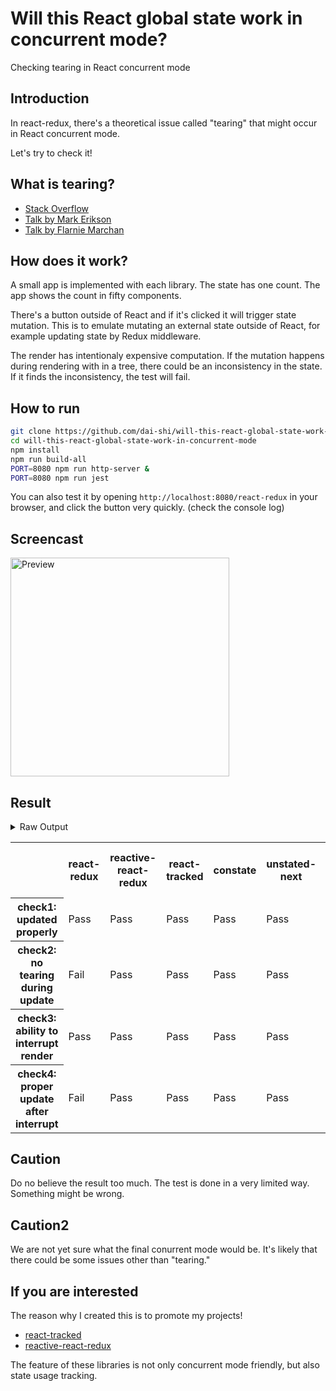 # Will this React global state work in concurrent mode?

Checking tearing in React concurrent mode

## Introduction

In react-redux, there's a theoretical issue called "tearing"
that might occur in React concurrent mode.

Let's try to check it!

## What is tearing?

- [Stack Overflow](https://stackoverflow.com/questions/54891675/what-is-tearing-in-the-context-of-the-react-redux)
- [Talk by Mark Erikson](https://www.youtube.com/watch?v=yOZ4Ml9LlWE&t=933s)
- [Talk by Flarnie Marchan](https://www.youtube.com/watch?v=V1Ly-8Z1wQA&t=1079s)

## How does it work?

A small app is implemented with each library.
The state has one count.
The app shows the count in fifty components.

There's a button outside of React and
if it's clicked it will trigger state mutation.
This is to emulate mutating an external state outside of React,
for example updating state by Redux middleware.

The render has intentionaly expensive computation.
If the mutation happens during rendering with in a tree,
there could be an inconsistency in the state.
If it finds the inconsistency, the test will fail.

## How to run

```bash
git clone https://github.com/dai-shi/will-this-react-global-state-work-in-concurrent-mode.git
cd will-this-react-global-state-work-in-concurrent-mode
npm install
npm run build-all
PORT=8080 npm run http-server &
PORT=8080 npm run jest
```

You can also test it by opening `http://localhost:8080/react-redux`
in your browser, and click the button very quickly. (check the console log)

## Screencast

<img src="https://user-images.githubusercontent.com/490574/61502196-ce109200-aa0d-11e9-9efc-6203545d367c.gif" alt="Preview" width="350" />

## Result

<details>
<summary>Raw Output</summary>
  
```
  react-redux
    ✓ check1: updated properly (1790ms)
    ✕ check2: no tearing during update (32ms)
    ✓ check3: ability to interrupt render (1ms)
    ✕ check4: proper update after interrupt (5145ms)
  reactive-react-redux
    ✓ check1: updated properly (1503ms)
    ✓ check2: no tearing during update (2ms)
    ✓ check3: ability to interrupt render
    ✓ check4: proper update after interrupt (867ms)
  react-tracked
    ✓ check1: updated properly (3692ms)
    ✓ check2: no tearing during update (1ms)
    ✓ check3: ability to interrupt render (1ms)
    ✓ check4: proper update after interrupt (813ms)
  constate
    ✓ check1: updated properly (3578ms)
    ✓ check2: no tearing during update (1ms)
    ✓ check3: ability to interrupt render
    ✓ check4: proper update after interrupt (792ms)
  unstated-next
    ✓ check1: updated properly (3808ms)
    ✓ check2: no tearing during update (2ms)
    ✓ check3: ability to interrupt render
    ✓ check4: proper update after interrupt (763ms)
  zustand
    ✕ check1: updated properly (10899ms)
    ✕ check2: no tearing during update (3ms)
    ✓ check3: ability to interrupt render
    ✕ check4: proper update after interrupt (5030ms)
  react-sweet-state
    ✓ check1: updated properly (2872ms)
    ✕ check2: no tearing during update (28ms)
    ✓ check3: ability to interrupt render
    ✕ check4: proper update after interrupt (5124ms)
  storeon
    ✓ check1: updated properly (1737ms)
    ✕ check2: no tearing during update (15ms)
    ✓ check3: ability to interrupt render
    ✕ check4: proper update after interrupt (5123ms)
  react-hooks-global-state
    ✓ check1: updated properly (3569ms)
    ✓ check2: no tearing during update (1ms)
    ✓ check3: ability to interrupt render
    ✓ check4: proper update after interrupt (832ms)
  use-context-selector
    ✓ check1: updated properly (3132ms)
    ✓ check2: no tearing during update (1ms)
    ✓ check3: ability to interrupt render
    ✓ check4: proper update after interrupt (790ms)
  mobx-react-lite
    ✕ check1: updated properly (10905ms)
    ✕ check2: no tearing during update (3ms)
    ✓ check3: ability to interrupt render
    ✕ check4: proper update after interrupt (5045ms)
  use-subscription
    ✓ check1: updated properly (2236ms)
    ✕ check2: no tearing during update (13ms)
    ✓ check3: ability to interrupt render
    ✕ check4: proper update after interrupt (5124ms)
```

</details>

<table>
  <tr>
    <th></th>
    <th>react-redux</th>
    <th>reactive-react-redux</th>
    <th>react-tracked</th>
    <th>constate</th>
    <th>unstated-next</th>
    <th>zustand</th>
    <th>react-sweet-state</th>
    <th>storeon</th>
    <th>react-hooks-global-state</th>
    <th>use-context-selector</th>
    <th>mobx-react-lite</th>
    <th>use-subscription (w/ redux)</th>
  </tr>
  <tr>
    <th>check1: updated properly</th>
    <td>Pass</td>
    <td>Pass</td>
    <td>Pass</td>
    <td>Pass</td>
    <td>Pass</td>
    <td>Fail</td>
    <td>Pass</td>
    <td>Pass</td>
    <td>Pass</td>
    <td>Pass</td>
    <td>Fail</td>
    <td>Pass</td>
  </tr>
  <tr>
    <th>check2: no tearing during update</th>
    <td>Fail</td>
    <td>Pass</td>
    <td>Pass</td>
    <td>Pass</td>
    <td>Pass</td>
    <td>Fail</td>
    <td>Fail</td>
    <td>Fail</td>
    <td>Pass</td>
    <td>Pass</td>
    <td>Fail</td>
    <td>Fail</td>
  </tr>
  <tr>
    <th>check3: ability to interrupt render</th>
    <td>Pass</td>
    <td>Pass</td>
    <td>Pass</td>
    <td>Pass</td>
    <td>Pass</td>
    <td>Pass</td>
    <td>Pass</td>
    <td>Pass</td>
    <td>Pass</td>
    <td>Pass</td>
    <td>Pass</td>
    <td>Pass</td>
  </tr>
  <tr>
    <th>check4: proper update after interrupt</th>
    <td>Fail</td>
    <td>Pass</td>
    <td>Pass</td>
    <td>Pass</td>
    <td>Pass</td>
    <td>Fail</td>
    <td>Fail</td>
    <td>Fail</td>
    <td>Pass</td>
    <td>Pass</td>
    <td>Fail</td>
    <td>Fail</td>
  </tr>
</table>

## Caution

Do no believe the result too much.
The test is done in a very limited way.
Something might be wrong.

## Caution2

We are not yet sure what the final conurrent mode would be.
It's likely that there could be some issues other than "tearing."

## If you are interested

The reason why I created this is to promote my projects!

- [react-tracked](https://github.com/dai-shi/react-tracked)
- [reactive-react-redux](https://github.com/dai-shi/reactive-react-redux)

The feature of these libraries is not only concurrent mode friendly,
but also state usage tracking.
